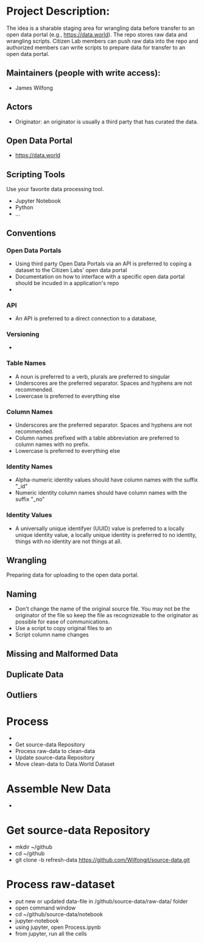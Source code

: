 # Project Description:
The idea is a sharable staging area for wrangling data before transfer to an open data portal (e.g., https://data.world).  The repo stores raw data and wrangling scripts.  Citizen Lab members can push raw data into the repo and authorized members can write scripts to prepare data for transfer to an open data portal.  

## Maintainers (people with write access):
* James Wilfong

## Actors
* Originator: an originator is usually a third party that has curated the data.  
## Open Data Portal
* https://data.world

## Scripting Tools
Use your favorite data processing tool.
* Jupyter Notebook
* Python
* ...
## Conventions
### Open Data Portals
* Using third party Open Data Portals via an API is preferred to coping a dataset to the Citizen Labs' open data portal
* Documentation on how to interface with a specific open data portal should be incuded in a application's repo
* 
### API
* An API is preferred to a direct connection to a database,   
### Versioning
* 
### Table Names
 * A noun is preferred to a verb, plurals are preferred to singular
 * Underscores are the preferred separator.  Spaces and hyphens are not recommended.
 * Lowercase is preferred to everything else
### Column Names
 * Underscores are the preferred separator.  Spaces and hyphens are not recommended.
 * Column names prefixed with a table abbreviation are preferred to column names with no prefix.
 * Lowercase is preferred to everything else
### Identity Names
 * Alpha-numeric identity values should have column names with the suffix "_id"
 * Numeric identity column names should have column names with the suffix "_no"
### Identity Values
* A universally unique identifyer (UUID) value is preferred to a locally unique identity value, a locally unique identity is preferred to no identity, things with no identity are not things at all. 

## Wrangling
Preparing data for uploading to the open data portal.
## Naming
* Don't change the name of the original source file. You may not be the originator of the file so keep the file as recognizeable to the originator as possible for ease of communications.
* Use a script to copy original files to an 
* Script column name changes
 
## Missing and Malformed Data

## Duplicate Data

## Outliers


# Process
* 
* Get source-data Repository
* Process raw-data to clean-data
* Update source-data Repository
* Move clean-data to Data.World Dataset

# Assemble New Data
*  
# Get source-data Repository
* mkdir ~/github
* cd ~/github
* git clone -b refresh-data https://github.com/Wilfongjt/source-data.git

# Process raw-dataset
* put new or updated data-file in /github/source-data/raw-data/ folder
* open command window
* cd ~/github/source-data/notebook
* jupyter-notebook
* using jupyter, open Process.ipynb
* from jupyter, run all the cells
